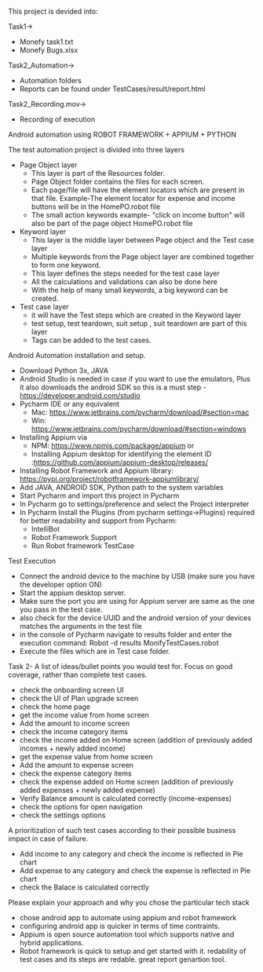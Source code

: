 This project is devided into:

Task1->
- Monefy task1.txt
- Monefy Bugs.xlsx

Task2_Automation->
- Automation folders
- Reports can be found under TestCases/result/report.html

Task2_Recording.mov->
- Recording of execution


Android automation using ROBOT FRAMEWORK + APPIUM + PYTHON

The test automation project is divided into three layers
- Page Object layer
    - This layer is part of the Resources folder.
    - Page Object folder contains the files for each screen. 
    - Each page/file will have the element locators which are present in that file. Example-The element locator for expense and income buttons will be in the HomePO.robot file
    - The small action keywords example- "click on income button" will also be part of the page object HomePO.robot file 
- Keyword layer
  - This layer is the middle layer between Page object and the Test case layer
  - Multiple keywords from the Page object layer are combined together to form one keyword. 
  - This layer defines the steps needed for the test case layer 
  - All the calculations and validations can also be done here
  - With the help of many small keywords, a big keyword can be created. 
- Test case layer
  - it will have the Test steps which are created in the Keyword layer
  - test setup, test teardown, suit setup , suit teardown are part of this layer
  - Tags can be added to the test cases. 

Android Automation installation and setup.

- Download Python 3x, JAVA
- Android Studio is needed in case if you want to use the emulators, Plus it also downloads the android SDK so this is a must step - https://developer.android.com/studio
- Pycharm IDE or any equivalent 
  - Mac: https://www.jetbrains.com/pycharm/download/#section=mac 
  - Win: https://www.jetbrains.com/pycharm/download/#section=windows
- Installing Appium via 
  - NPM: https://www.npmjs.com/package/appium or 
  - Installing Appium desktop for identifying the element ID :https://github.com/appium/appium-desktop/releases/
- Installing Robot Framework and Appium library: https://pypi.org/project/robotframework-appiumlibrary/
- Add JAVA, ANDROID SDK, Python path to the system variables 
- Start Pycharm and import this project in Pycharm
- In Pycharm go to settings/preference and select the Project interpreter
- In Pycharm Install the Plugins (from pycharm settings->Plugins) required for better readability and support from Pycharm:
  - IntelliBot
  - Robot Framework Support
  - Run Robot framework TestCase

Test Execution
- Connect the android device to the machine by USB (make sure you have the developer option ON)
- Start the appium desktop server.
- Make sure the port you are using for Appium server are same as the one you pass in the test case. 
- also check for the device UUID and the android version of your devices matches the arguments in the test file
- in the console of Pycharm navigate to results folder and enter the execution command: Robot -d results MonifyTestCases.robot
- Execute the files which are in Test case folder.

Task 2- 
A list of ideas/bullet points you would test for. Focus on good coverage, rather than complete test cases.
- check the onboarding screen UI
- check the UI of Plan upgrade screen
- check the home page
- get the income value from home screen
- Add the amount to income screen
- check the income category items
- check the income added on Home screen (addition of previously added incomes + newly added income)
- get the expense value from home screen
- Add the amount to expense screen
- check the expense category items
- check the expense added on Home screen (addition of previously added expenses + newly added expense)
- Verify Balance amount is calculated correctly (income-expenses)
- check the options for open navigation
- check the settings options
    
A prioritization of such test cases according to their possible business impact in case of failure.
- Add income to any category and check the income is reflected in Pie chart
- Add expense to any category and check the expense is reflected in Pie chart
- check the Balace is calculated correctly

Please explain your approach and why you chose the particular tech stack
- chose android app to automate using appium and robot framework
- configuring android app is quicker in terms of time contraints.
- Appium is open source automation tool which supports native and hybrid applications.
- Robot framework is quick to setup and get started with it. redability of test cases and its steps are redable. great report genartion tool.  
